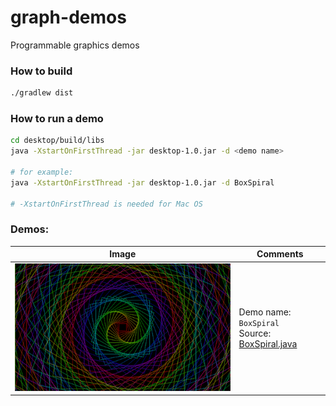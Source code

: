 # graph-demos

Programmable graphics demos

### How to build

```bash
./gradlew dist
```

### How to run a demo

```bash
cd desktop/build/libs
java -XstartOnFirstThread -jar desktop-1.0.jar -d <demo name>

# for example:
java -XstartOnFirstThread -jar desktop-1.0.jar -d BoxSpiral

# -XstartOnFirstThread is needed for Mac OS
```

### Demos:

| Image                       | Comments                            |
|-----------------------------|-------------------------------------|
| ![](./images/boxspiral.png) | Demo name: `BoxSpiral`<br/>Source: [BoxSpiral.java](https://github.com/kodlan/graph-demos/blob/readme/core/src/com/graphdemos/BoxSpiral.java) |

